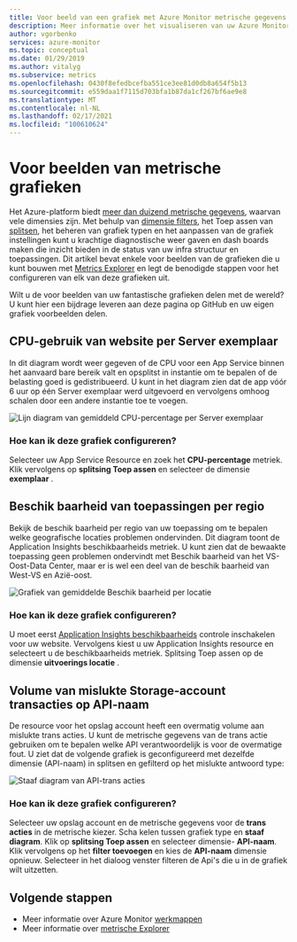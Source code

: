 ```yaml
---
title: Voor beeld van een grafiek met Azure Monitor metrische gegevens
description: Meer informatie over het visualiseren van uw Azure Monitor gegevens.
author: vgorbenko
services: azure-monitor
ms.topic: conceptual
ms.date: 01/29/2019
ms.author: vitalyg
ms.subservice: metrics
ms.openlocfilehash: 0430f8efedbcefba551ce3ee81d0db8a654f5b13
ms.sourcegitcommit: e559daa1f7115d703bfa1b87da1cf267bf6ae9e8
ms.translationtype: MT
ms.contentlocale: nl-NL
ms.lasthandoff: 02/17/2021
ms.locfileid: "100610624"
---
```

# <a name="metric-chart-examples"></a>Voor beelden van metrische grafieken 

Het Azure-platform biedt [meer dan duizend metrische gegevens](../platform/metrics-supported.md), waarvan vele dimensies zijn. Met behulp van [dimensie filters](./metrics-charts.md), het Toep assen van [splitsen](./metrics-charts.md), het beheren van grafiek typen en het aanpassen van de grafiek instellingen kunt u krachtige diagnostische weer gaven en dash boards maken die inzicht bieden in de status van uw infra structuur en toepassingen. Dit artikel bevat enkele voor beelden van de grafieken die u kunt bouwen met [Metrics Explorer](./metrics-charts.md) en legt de benodigde stappen voor het configureren van elk van deze grafieken uit.

Wilt u de voor beelden van uw fantastische grafieken delen met de wereld? U kunt hier een bijdrage leveren aan deze pagina op GitHub en uw eigen grafiek voorbeelden delen.

## <a name="website-cpu-utilization-by-server-instances"></a>CPU-gebruik van website per Server exemplaar

In dit diagram wordt weer gegeven of de CPU voor een App Service binnen het aanvaard bare bereik valt en opsplitst in instantie om te bepalen of de belasting goed is gedistribueerd. U kunt in het diagram zien dat de app vóór 6 uur op één Server exemplaar werd uitgevoerd en vervolgens omhoog schalen door een andere instantie toe te voegen.

![Lijn diagram van gemiddeld CPU-percentage per Server exemplaar](./media/metrics-charts/cpu-by-instance.png)

### <a name="how-to-configure-this-chart"></a>Hoe kan ik deze grafiek configureren?

Selecteer uw App Service Resource en zoek het **CPU-percentage** metriek. Klik vervolgens op **splitsing Toep assen** en selecteer de dimensie **exemplaar** .

## <a name="application-availability-by-region"></a>Beschik baarheid van toepassingen per regio

Bekijk de beschik baarheid per regio van uw toepassing om te bepalen welke geografische locaties problemen ondervinden. Dit diagram toont de Application Insights beschikbaarheids metriek. U kunt zien dat de bewaakte toepassing geen problemen ondervindt met Beschik baarheid van het VS-Oost-Data Center, maar er is wel een deel van de beschik baarheid van West-VS en Azië-oost.

![Grafiek van gemiddelde Beschik baarheid per locatie](./media/metrics-charts/availability-by-location.png)

### <a name="how-to-configure-this-chart"></a>Hoe kan ik deze grafiek configureren?

U moet eerst [Application Insights beschikbaarheids](../app/monitor-web-app-availability.md) controle inschakelen voor uw website. Vervolgens kiest u uw Application Insights resource en selecteert u de beschikbaarheids metriek. Splitsing Toep assen op de dimensie **uitvoerings locatie** .

## <a name="volume-of-failed-storage-account-transactions-by-api-name"></a>Volume van mislukte Storage-account transacties op API-naam

De resource voor het opslag account heeft een overmatig volume aan mislukte trans acties. U kunt de metrische gegevens van de trans actie gebruiken om te bepalen welke API verantwoordelijk is voor de overmatige fout. U ziet dat de volgende grafiek is geconfigureerd met dezelfde dimensie (API-naam) in splitsen en gefilterd op het mislukte antwoord type:

![Staaf diagram van API-trans acties](./media/metrics-charts/split-and-filter-example.png)

### <a name="how-to-configure-this-chart"></a>Hoe kan ik deze grafiek configureren?

Selecteer uw opslag account en de metrische gegevens voor de **trans acties** in de metrische kiezer. Scha kelen tussen grafiek type en **staaf diagram**. Klik op **splitsing Toep assen** en selecteer dimensie- **API-naam**. Klik vervolgens op het **filter toevoegen** en kies de **API-naam** dimensie opnieuw. Selecteer in het dialoog venster filteren de Api's die u in de grafiek wilt uitzetten.

## <a name="next-steps"></a>Volgende stappen

* Meer informatie over Azure Monitor [werkmappen](../visualize/workbooks-overview.md)
* Meer informatie over [metrische Explorer](metrics-charts.md)

